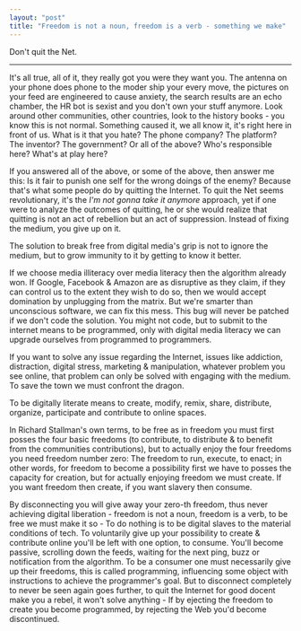 ```yaml
---
layout: "post"
title: "Freedom is not a noun, freedom is a verb - something we make"
---
```


Don't quit the Net.

<!--more-->

---

It's all true, all of it, they really got you were they want you. The antenna on your phone does phone to the moder ship your every move, the pictures on your feed are engineered to cause anxiety, the search results are an echo chamber, the HR bot is sexist and you don't own your stuff anymore. Look around other communities, other countries, look to the history books - you know this is not normal. Something caused it, we all know it, it's right here in front of us. What is it that you hate? The phone company? The platform? The inventor? The government? Or all of the above? Who's responsible here? What's at play here?

If you answered all of the above, or some of the above, then answer me this: Is it fair to punish one self for the wrong doings of the enemy? Because that's what some people do by quitting the Internet. To quit the Net seems revolutionary, it's the *I'm not gonna take it anymore* approach, yet if one were to analyze the outcomes of quitting, he or she would realize that quitting is not an act of rebellion but an act of suppression. Instead of fixing the medium, you give up on it.

The solution to break free from digital media's grip is not to ignore the medium, but to grow immunity to it by getting to know it better. 

If we choose media illiteracy over media literacy then the algorithm already won. If Google, Facebook & Amazon are as disruptive as they claim, if they can control us to the extent they wish to do so, then we would accept domination by unplugging from the matrix. But we're smarter than unconscious software, we can fix this mess. This bug will never be patched if we don't code the solution. You might not code, but to submit to the internet means to be programmed, only with digital media literacy we can upgrade ourselves from programmed to programmers.

If you want to solve any issue regarding the Internet, issues like addiction, distraction, digital stress, marketing & manipulation, whatever problem you see online, that problem can only be solved with engaging with the medium. To save the town we must confront the dragon.

To be digitally literate means to create, modify, remix, share, distribute, organize, participate and contribute to online spaces.

In Richard Stallman's own terms, to be free as in freedom you must first posses the four basic freedoms (to contribute, to distribute & to benefit from the communities contributions), but to actually enjoy the four freedoms you need freedom number zero: The freedom to run, execute, to enact; in other words, for freedom to become a possibility first we have to posses the capacity for creation, but for actually enjoying freedom we must create. If you want freedom then create, if you want slavery then consume.

By disconnecting you will give away your zero-th freedom, thus never achieving digital liberation - freedom is not a noun, freedom is a verb, to be free we must make it so - To do nothing is to be digital slaves to the material conditions of tech. To voluntarily give up your possibility to create & contribute online you'll be left with one option, to consume. You'll become passive, scrolling down the feeds, waiting for the next ping, buzz or notification from the algorithm. To be a consumer one must necessarily give up their freedoms, this is called programming, influencing some object with instructions to achieve the programmer's goal. But to disconnect completely to never be seen again goes further, to quit the Internet for good docent make you a rebel, it won't solve anything - If by ejecting the freedom to create you become programmed, by rejecting the Web you'd become discontinued.